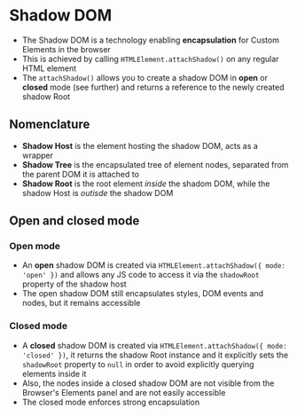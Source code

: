 # Shadow DOM

- The Shadow DOM is a technology enabling **encapsulation** for Custom Elements in the browser
- This is achieved by calling `HTMLElement.attachShadow()` on any regular HTML element
- The `attachShadow()` allows you to create a shadow DOM in **open** or **closed** mode (see further) and returns a reference to the newly created shadow Root

## Nomenclature
- **Shadow Host** is the element hosting the shadow DOM, acts as a wrapper
- **Shadow Tree** is the encapsulated tree of element nodes, separated from the parent DOM it is attached to
- **Shadow Root** is the root element *inside* the shadom DOM, while the shadow Host is *outisde* the shadow DOM

## Open and closed mode

### Open mode
- An **open** shadow DOM is created via `HTMLElement.attachShadow({ mode: 'open' })` and allows any JS code to access it via the `shadowRoot` property of the shadow host
- The open shadow DOM still encapsulates styles, DOM events and nodes, but it remains accessible

### Closed mode
- A **closed** shadow DOM is created via `HTMLElement.attachShadow({ mode: 'closed' })`, it returns the shadow Root instance and it explicitly sets the `shadowRoot` property to `null` in order to avoid explicitly querying elements inside it
- Also, the nodes inside a closed shadow DOM are not visible from the Browser's Elements panel and are not easily accessible
- The closed mode enforces strong encapsulation
